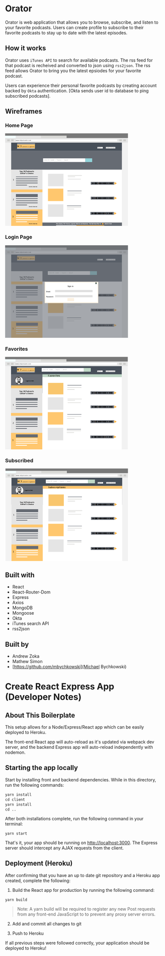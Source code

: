 # Orator
Orator is web application that allows you to browse, subscribe, and listen to your favorite podcasts. Users can create profile to subscribe to their favorite podcasts to stay up to date with the latest episodes.

## How it works
Orator uses `iTunes API` to search for available podcasts. The rss feed for that podcast is recheived and converted to json using `rss2json`. The rss feed allows Orator to bring you the latest epsiodes for your favorite podcast.

Users can experience their personal favorite podcasts by creating account backed by `Okta` authentication. [Okta sends user id to database to ping subscribed podcasts].

## Wireframes

### Home Page
<img src ="Wireframe_Images/Podcast-Wireframe.png" width="400">

### Login Page
<img src="Wireframe_Images/Podcast-Wireframe3.png" width="400">

### Favorites
<img src= "Wireframe_Images/Podcast-Wireframe4.png" width="400">

### Subscribed
<img src= "Wireframe_Images/Podcast-Wireframe5.png" width="400">

## Built with
* React
* React-Router-Dom
* Express
* Axios
* MongoDB
* Mongoose
* Okta
* iTunes search API
* rss2json

## Built by
* Andrew Zoka
* Mathew Simon
* [https://github.com/mbychkowski](Michael Bychkowski)

# Create React Express App (Developer Notes)

## About This Boilerplate

This setup allows for a Node/Express/React app which can be easily deployed to Heroku.

The front-end React app will auto-reload as it's updated via webpack dev server, and the backend Express app will auto-reload independently with nodemon.

## Starting the app locally

Start by installing front and backend dependencies. While in this directory, run the following commands:

```
yarn install
cd client
yarn install
cd ..
```

After both installations complete, run the following command in your terminal:

```
yarn start
```

That's it, your app should be running on <http://localhost:3000>. The Express server should intercept any AJAX requests from the client.

## Deployment (Heroku)

After confirming that you have an up to date git repository and a Heroku app created, complete the following:

1. Build the React app for production by running the following command:

```
yarn build
```
> Note: A yarn build will be required to register any new Post requests from any front-end JavaScript to to prevent any proxy server errors.

2. Add and commit all changes to git

3. Push to Heroku

If all previous steps were followed correctly, your application should be deployed to Heroku!
